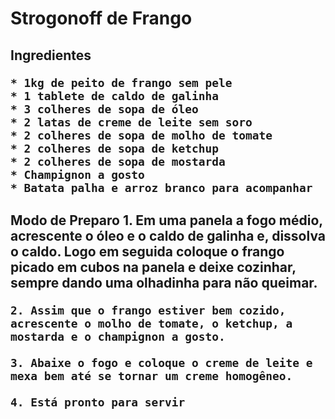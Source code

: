 <h1> Strogonoff de Frango 

<h2> Ingredientes

    * 1kg de peito de frango sem pele
    * 1 tablete de caldo de galinha
    * 3 colheres de sopa de óleo
    * 2 latas de creme de leite sem soro
    * 2 colheres de sopa de molho de tomate
    * 2 colheres de sopa de ketchup
    * 2 colheres de sopa de mostarda
    * Champignon a gosto
    * Batata palha e arroz branco para acompanhar

<h2> Modo de Preparo
    1. Em uma panela a fogo médio, acrescente o óleo e o caldo de galinha e, dissolva o caldo. Logo em seguida coloque o frango picado em cubos na panela e deixe cozinhar, sempre dando uma olhadinha para não queimar.
    
    2. Assim que o frango estiver bem cozido, acrescente o molho de tomate, o ketchup, a mostarda e o champignon a gosto.

    3. Abaixe o fogo e coloque o creme de leite e mexa bem até se tornar um creme homogêneo.

    4. Está pronto para servir
